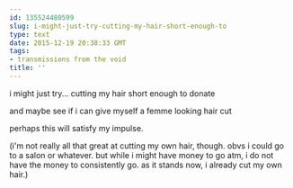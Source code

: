 ```yaml
---
id: 135524480599
slug: i-might-just-try-cutting-my-hair-short-enough-to
type: text
date: 2015-12-19 20:38:33 GMT
tags:
- transmissions from the void
title: ''
---
```


i might just try... cutting my hair short enough to donate

and maybe see if i can give myself a femme looking hair cut

perhaps this will satisfy my impulse.

(i'm not really all that great at cutting my own hair, though. obvs i could go to a salon or whatever. but while i might have money to go atm, i do not have the money to consistently go. as it stands now, i already cut my own hair.)